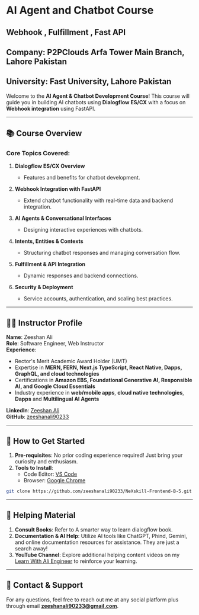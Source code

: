 # AI Agent and Chatbot Course 

## Webhook , Fulfillment , Fast API 

## Company: P2PClouds Arfa Tower Main Branch, Lahore Pakistan
## University: Fast University, Lahore Pakistan

Welcome to the **AI Agent & Chatbot Development Course**! This course will guide you in building AI chatbots using **Dialogflow ES/CX** with a focus on **Webhook integration** using FastAPI.

---

## 📚 Course Overview

### **Core Topics Covered:**

1. **Dialogflow ES/CX Overview**  
   - Features and benefits for chatbot development.
   
2. **Webhook Integration with FastAPI**  
   - Extend chatbot functionality with real-time data and backend integration.

3. **AI Agents & Conversational Interfaces**  
   - Designing interactive experiences with chatbots.

4. **Intents, Entities & Contexts**  
   - Structuring chatbot responses and managing conversation flow.

5. **Fulfillment & API Integration**  
   - Dynamic responses and backend connections.

6. **Security & Deployment**  
   - Service accounts, authentication, and scaling best practices.

---

## 👩‍🏫 Instructor Profile

**Name**: Zeeshan Ali  
**Role**: Software Engineer, Web Instructor  
**Experience**:
- Rector's Merit Academic Award Holder (UMT)
- Expertise in **MERN, FERN, Next.js TypeScript, React Native, Dapps, GraphQL, and cloud technologies**
- Certifications in **Amazon EBS, Foundational Generative AI, Responsible AI, and Google Cloud Essentials**
- Industry experience in **web/mobile apps**, **cloud native technologies**, **Dapps** and **Multilingual AI Agents** 

**LinkedIn**: [Zeeshan Ali](https://www.linkedin.com/in/zeeshanali90233)  
**GitHub**: [zeeshanali90233](https://github.com/zeeshanali90233)

---

## 🚀 How to Get Started

1. **Pre-requisites**: No prior coding experience required! Just bring your curiosity and enthusiasm.
2. **Tools to Install**:
   - Code Editor: [VS Code](https://code.visualstudio.com/)
   - Browser: [Google Chrome](https://www.google.com/chrome/)
```bash
git clone https://github.com/zeeshanali90233/NeXskill-Frontend-B-5.git
```

---

## 📖 Helping Material

1. **Consult Books**: Refer to A smarter way to learn dialogflow book.
2. **Documentation & AI Help**: Utilize AI tools like ChatGPT, Phind, Gemini, and online documentation resources for assistance. They are just a search away!
3. **YouTube Channel**: Explore additional helping content videos on my [Learn With Ali Engineer](https://www.youtube.com/@learnwithaliengineer) to reinforce your learning.

---

## 📝 Contact & Support

For any questions, feel free to reach out me at any social platform plus through email **zeeshanali90233@gmail.com**.
